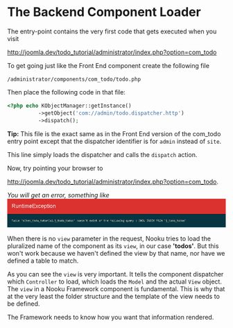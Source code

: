 # The Backend Component Loader

The entry-point contains the very first code that gets executed when you visit

http://joomla.dev/todo_tutorial/administrator/index.php?option=com_todo

To get going just like the Front End component create the following file

    /administrator/components/com_todo/todo.php

Then place the following code in that file:

```php
<?php echo KObjectManager::getInstance()
          ->getObject('com://admin/todo.dispatcher.http')
          ->dispatch();
```

**Tip:** This file is the exact same as in the Front End version of the com_todo entry point except that the dispatcher
identifier is for `admin` instead of `site`.

This line simply loads the dispatcher and calls the `dispatch` action.

Now, try pointing your browser to

http://joomla.dev/todo_tutorial/administrator/index.php?option=com_todo.

*You will get an error, something like*
![No Todos Todos Table.](/resources/images/todotutorial/backend-todos-error.png)

When there is no `view` parameter in the request, Nooku tries to load the pluralized name of the component as its `view`, in our case **'todos'**.
But this won't work because we haven't defined the view by that name, nor have we defined a table to match.

As you can see the `view` is very important. It tells the component dispatcher which `Controller` to load, which loads the `Model`
 and the actual `View` object. The `view` in a Nooku Framework component is fundamental. This is why that at the very least the folder
 structure and the template of the view needs to be defined.

The Framework needs to know how you want that information rendered.

